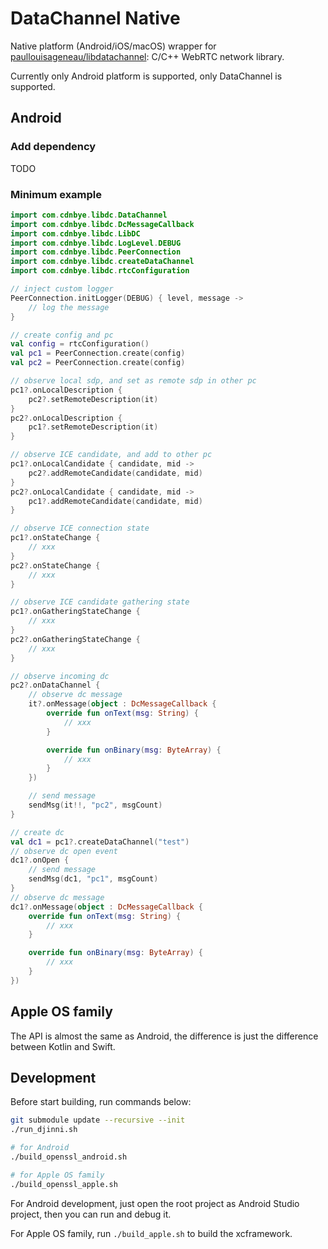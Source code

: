 # DataChannel Native

Native platform (Android/iOS/macOS) wrapper for [paullouisageneau/libdatachannel](https://github.com/paullouisageneau/libdatachannel): C/C++ WebRTC network library.

Currently only Android platform is supported, only DataChannel is supported.

## Android

### Add dependency

TODO

### Minimum example

```kotlin
import com.cdnbye.libdc.DataChannel
import com.cdnbye.libdc.DcMessageCallback
import com.cdnbye.libdc.LibDC
import com.cdnbye.libdc.LogLevel.DEBUG
import com.cdnbye.libdc.PeerConnection
import com.cdnbye.libdc.createDataChannel
import com.cdnbye.libdc.rtcConfiguration

// inject custom logger
PeerConnection.initLogger(DEBUG) { level, message ->
    // log the message
}

// create config and pc
val config = rtcConfiguration()
val pc1 = PeerConnection.create(config)
val pc2 = PeerConnection.create(config)

// observe local sdp, and set as remote sdp in other pc
pc1?.onLocalDescription {
    pc2?.setRemoteDescription(it)
}
pc2?.onLocalDescription {
    pc1?.setRemoteDescription(it)
}

// observe ICE candidate, and add to other pc
pc1?.onLocalCandidate { candidate, mid ->
    pc2?.addRemoteCandidate(candidate, mid)
}
pc2?.onLocalCandidate { candidate, mid ->
    pc1?.addRemoteCandidate(candidate, mid)
}

// observe ICE connection state
pc1?.onStateChange {
    // xxx
}
pc2?.onStateChange {
    // xxx
}

// observe ICE candidate gathering state
pc1?.onGatheringStateChange {
    // xxx
}
pc2?.onGatheringStateChange {
    // xxx
}

// observe incoming dc
pc2?.onDataChannel {
    // observe dc message
    it?.onMessage(object : DcMessageCallback {
        override fun onText(msg: String) {
            // xxx
        }

        override fun onBinary(msg: ByteArray) {
            // xxx
        }
    })

    // send message
    sendMsg(it!!, "pc2", msgCount)
}

// create dc
val dc1 = pc1?.createDataChannel("test")
// observe dc open event
dc1?.onOpen {
    // send message
    sendMsg(dc1, "pc1", msgCount)
}
// observe dc message
dc1?.onMessage(object : DcMessageCallback {
    override fun onText(msg: String) {
        // xxx
    }

    override fun onBinary(msg: ByteArray) {
        // xxx
    }
})
```

## Apple OS family

The API is almost the same as Android, the difference is just the difference between Kotlin and Swift.

## Development

Before start building, run commands below:

```bash
git submodule update --recursive --init
./run_djinni.sh

# for Android
./build_openssl_android.sh

# for Apple OS family
./build_openssl_apple.sh
```

For Android development, just open the root project as Android Studio project, then you can run and debug it.

For Apple OS family, run `./build_apple.sh` to build the xcframework.
